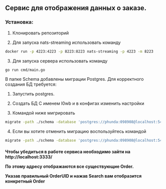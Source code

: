 <h2>Сервис для отображения данных о заказе.</h2>

<h3>Установка:</h3>

1. Клонировать репозиторий

2. Для запуска nats-streaming использовать команду

```bash
docker run -p 4223:4223 -p 8223:8223 nats-streaming -p 4223 -m 8223
```

3. Для запуска сервера использовать команду

``` bash
go run cmd/main.go
```

В папке Schema добавлены миграции Postgres. Для корректного создания БД требуется:

1. Запустить postgres.

2. Создать БД С именем l0wb и в конфигах изменить настройки

3. Командой ниже мигрировать 

```bash
migrate -path ./schema -database 'postgres://phunda:098908@localhost:5432/l0wb?sslmode=disable' up
```

4. Если вы хотите отменить миграцию воспользуйтесь командой

```bash
migrate -path ./schema -database 'postgres://phunda:098908@localhost:5432/l0wb?sslmode=disable' down
```

<h4>Чтобы убедиться в работе сервиса необходимо зайти на http://localhost:3333/

По этому адресу отображаются все существующие Order.

Указав правильный OrderUID и нажав Search вам отобразится конкретный Order</h4>